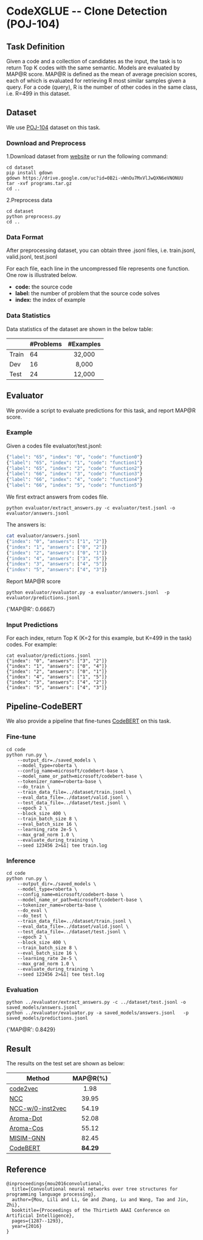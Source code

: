 # CodeXGLUE -- Clone Detection (POJ-104)


## Task Definition

Given a code and a collection of candidates as the input, the task is to return Top K codes with the same semantic. Models are evaluated by MAP@R score. MAP@R is defined as the mean of average precision scores, each of which is evaluated for retrieving R most similar samples given a query. For a code (query), R is the number of other codes in the same class, i.e. R=499 in this dataset.


## Dataset

We use [POJ-104](https://arxiv.org/pdf/1409.5718.pdf) dataset on this task.

### Download and Preprocess

1.Download dataset from [website](https://drive.google.com/file/d/0B2i-vWnOu7MxVlJwQXN6eVNONUU/view?usp=sharing) or run the following command:

```shell
cd dataset
pip install gdown
gdown https://drive.google.com/uc?id=0B2i-vWnOu7MxVlJwQXN6eVNONUU
tar -xvf programs.tar.gz
cd ..
```

2.Preprocess data

```shell
cd dataset
python preprocess.py
cd ..
```

### Data Format

After preprocessing dataset, you can obtain three .jsonl files, i.e. train.jsonl, valid.jsonl, test.jsonl

For each file, each line in the uncompressed file represents one function.  One row is illustrated below.

   - **code:** the source code
   - **label:** the number of problem that the source code solves
   - **index:** the index of example

### Data Statistics

Data statistics of the dataset are shown in the below table:

|       | #Problems | #Examples |
| ----- | --------- | :-------: |
| Train | 64        |  32,000   |
| Dev   | 16        |   8,000   |
| Test  | 24        |  12,000   |

## Evaluator

We provide a script to evaluate predictions for this task, and report MAP@R score.

### Example

Given a codes file evaluator/test.jsonl:

```bash
{"label": "65", "index": "0", "code": "function0"}
{"label": "65", "index": "1", "code": "function1"}
{"label": "65", "index": "2", "code": "function2"}
{"label": "66", "index": "3", "code": "function3"}
{"label": "66", "index": "4", "code": "function4"}
{"label": "66", "index": "5", "code": "function5"}
```

We first extract answers from codes file.

```she
python evaluator/extract_answers.py -c evaluator/test.jsonl -o evaluator/answers.jsonl 
```

The answers is:

```bash
cat evaluator/answers.jsonl 
{"index": "0", "answers": ["1", "2"]}
{"index": "1", "answers": ["0", "2"]}
{"index": "2", "answers": ["0", "1"]}
{"index": "4", "answers": ["3", "5"]}
{"index": "3", "answers": ["4", "5"]}
{"index": "5", "answers": ["4", "3"]}
```

Report MAP@R score

```shell
python evaluator/evaluator.py -a evaluator/answers.jsonl  -p evaluator/predictions.jsonl 
```

{'MAP@R': 0.6667}

### Input Predictions

For each index, return Top K (K=2 for this example, but K=499 in the task) codes. For example:

```shell
cat evaluator/predictions.jsonl 
{"index": "0", "answers": ["3", "2"]}
{"index": "1", "answers": ["0", "4"]}
{"index": "2", "answers": ["0", "1"]}
{"index": "4", "answers": ["1", "5"]}
{"index": "3", "answers": ["4", "2"]}
{"index": "5", "answers": ["4", "3"]}
```

## Pipeline-CodeBERT

We also provide a pipeline that fine-tunes [CodeBERT](https://arxiv.org/pdf/2002.08155.pdf) on this task. 

### Fine-tune

```shell
cd code
python run.py \
    --output_dir=./saved_models \
    --model_type=roberta \
    --config_name=microsoft/codebert-base \
    --model_name_or_path=microsoft/codebert-base \
    --tokenizer_name=roberta-base \
    --do_train \
    --train_data_file=../dataset/train.jsonl \
    --eval_data_file=../dataset/valid.jsonl \
    --test_data_file=../dataset/test.jsonl \
    --epoch 2 \
    --block_size 400 \
    --train_batch_size 8 \
    --eval_batch_size 16 \
    --learning_rate 2e-5 \
    --max_grad_norm 1.0 \
    --evaluate_during_training \
    --seed 123456 2>&1| tee train.log
```


### Inference

```shell
cd code
python run.py \
    --output_dir=./saved_models \
    --model_type=roberta \
    --config_name=microsoft/codebert-base \
    --model_name_or_path=microsoft/codebert-base \
    --tokenizer_name=roberta-base \
    --do_eval \
    --do_test \
    --train_data_file=../dataset/train.jsonl \
    --eval_data_file=../dataset/valid.jsonl \
    --test_data_file=../dataset/test.jsonl \
    --epoch 2 \
    --block_size 400 \
    --train_batch_size 8 \
    --eval_batch_size 16 \
    --learning_rate 2e-5 \
    --max_grad_norm 1.0 \
    --evaluate_during_training \
    --seed 123456 2>&1| tee test.log
```

### Evaluation

```shell
python ../evaluator/extract_answers.py -c ../dataset/test.jsonl -o saved_models/answers.jsonl 
python ../evaluator/evaluator.py -a saved_models/answers.jsonl   -p saved_models/predictions.jsonl 
```

{'MAP@R': 0.8429}

## Result

The results on the test set are shown as below:

| Method           |  MAP@R(%)   |
| ---------------- | :-------: |
| [code2vec](https://dl.acm.org/doi/pdf/10.1145/3290353)         |   1.98    |
| [NCC](https://papers.nips.cc/paper/7617-neural-code-comprehension-a-learnable-representation-of-code-semantics.pdf)              |   39.95   |
| [NCC-w/0-inst2vec](https://papers.nips.cc/paper/7617-neural-code-comprehension-a-learnable-representation-of-code-semantics.pdf) |   54.19   |
| [Aroma-Dot](https://dl.acm.org/doi/pdf/10.1145/3360578)        |   52.08   |
| [Aroma-Cos](https://dl.acm.org/doi/pdf/10.1145/3360578)        |   55.12   |
| [MISIM-GNN](https://arxiv.org/pdf/2006.05265.pdf)        |   82.45   |
| [CodeBERT](https://arxiv.org/pdf/2002.08155.pdf)         | **84.29** |

## Reference
<pre><code>@inproceedings{mou2016convolutional,
  title={Convolutional neural networks over tree structures for programming language processing},
  author={Mou, Lili and Li, Ge and Zhang, Lu and Wang, Tao and Jin, Zhi},
  booktitle={Proceedings of the Thirtieth AAAI Conference on Artificial Intelligence},
  pages={1287--1293},
  year={2016}
}</code></pre>

